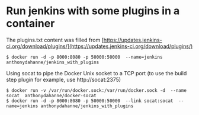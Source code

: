 # Run jenkins with some plugins in a container

The plugins.txt content was filled from  [https://updates.jenkins-ci.org/download/plugins/](https://updates.jenkins-ci.org/download/plugins/)

    $ docker run -d -p 8000:8080 -p 50000:50000  --name=jenkins anthonydahanne/jenkins_with_plugins

Using socat to pipe the Docker Unix socket to a TCP port (to use the build step plugin for example, use http://socat:2375)

    $ docker run -v /var/run/docker.sock:/var/run/docker.sock -d  --name socat  anthonydahanne/docker-socat
    $ docker run -d -p 8000:8080 -p 50000:50000  --link socat:socat  --name=jenkins anthonydahanne/jenkins_with_plugins
